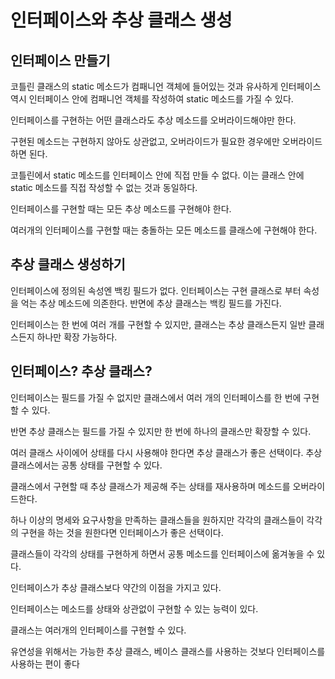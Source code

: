 # 인터페이스와 추상 클래스 생성

## 인터페이스 만들기

코틀린 클래스의 static 메소드가 컴패니언 객체에 들어있는 것과 유사하게 인터페이스 역시 인터페이스 안에 컴패니언 객체를 작성하여 static 메소드를 가질 수 있다.

인터페이스를 구현하는 어떤 클래스라도 추상 메소드를 오버라이드해야만 한다.

구현된 메소드는 구현하지 않아도 상관없고, 오버라이드가 필요한 경우에만 오버라이드 하면 된다.

코틀린에서 static 메소드를 인터페이스 안에 직접 만들 수 없다. 이는 클래스 안에 static 메소드를 직접 작성할 수 없는 것과 동일하다. 

인터페이스를 구현할 때는 모든 추상 메소드를 구현해야 한다. 

여러개의 인터페이스를 구현할 때는 충돌하는 모든 메소드를 클래스에 구현해야 한다.

## 추상 클래스 생성하기

인터페이스에 정의된 속성엔 백킹 필드가 없다. 인터페이스는 구현 클래스로 부터 속성을 억는 추상 메소드에 의존한다. 반면에 추상 클래스는 백킹 필드를 가진다.

인터페이스는 한 번에 여러 개를 구현할 수 있지만, 클래스는 추상 클래스든지 일반 클래스든지 하나만 확장 가능하다.

## 인터페이스? 추상 클래스?

인터페이스는 필드를 가질 수 없지만 클래스에서 여러 개의 인터페이스를 한 번에 구현할 수 있다.

반면 추상 클래스는 필드를 가질 수 있지만 한 번에 하나의 클래스만 확장할 수 있다.

여러 클래스 사이에어 상태를 다시 사용해야 한다면 추상 클래스가 좋은 선택이다. 추상 클래스에서는 공통 상태를 구현할 수 있다. 

클래스에서 구현할 때 추상 클래스가 제공해 주는 상태를 재사용하며 메소드를 오버라이드한다.

하나 이상의 명세와 요구사항을 만족하는 클래스들을 원하지만 각각의 클래스들이 각각의 구현을 하는 것을 원한다면 인터페이스가 좋은 선택이다.

클래스들이 각각의 상태를 구현하게 하면서 공통 메소드를 인터페이스에 옮겨놓을 수 있다.

인터페이스가 추상 클래스보다 약간의 이점을 가지고 있다.

인터페이스는 메소드를 상태와 상관없이 구현할 수 있는 능력이 있다. 

클래스는 여러개의 인터페이스를 구현할 수 있다.

유연성을 위해서는 가능한 추상 클래스, 베이스 클래스를 사용하는 것보다 인터페이스를 사용하는 편이 좋다